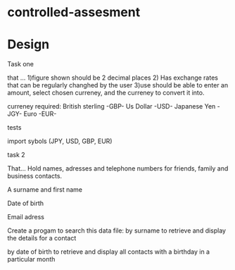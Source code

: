 controlled-assesment
====================
Design 
======

Task one


that ... 
1)figure shown should be 2 decimal places
2) Has exchange rates that can be regularly changhed by the user
3)use should be able to enter an amount, select chosen curreney, and the curreney to convert it into.

curreney required: British sterling -GBP- Us Dollar -USD- Japanese Yen -JGY- Euro -EUR-

tests

import sybols (JPY, USD, GBP, EUR)


task 2


That...
Hold names, adresses and telephone numbers for friends, family and business contacts.

A surname and first name

Date of birth

Email adress

Create a progam to search this data file:
by surname to retrieve and display the details for a contact

by date of birth to retrieve and display all contacts with a birthday in a particular month
